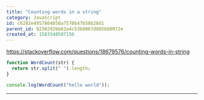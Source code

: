 ```yaml
---
title: "Counting words in a string"
category: JavaScript
id: c6282e4957864858a7570b47b58b28d1
parent_id: 9230292bb63a4c53b0067d885bb0072e
created_at: 1583348507156
---
```


https://stackoverflow.com/questions/18679576/counting-words-in-string

```javascript
function WordCount(str) { 
  return str.split(" ").length;
}

console.log(WordCount("hello world"));
```

---

    